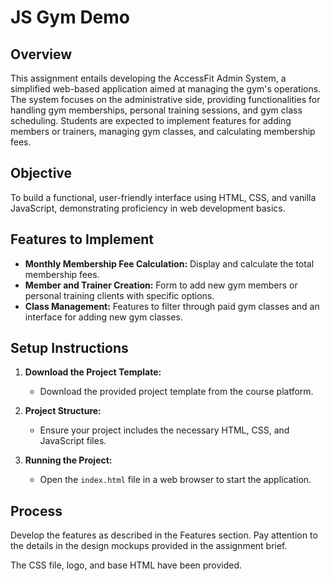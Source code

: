 # JS Gym Demo

## Overview

This assignment entails developing the AccessFit Admin System, a simplified web-based application aimed at managing the gym's operations. The system focuses on the administrative side, providing functionalities for handling gym memberships, personal training sessions, and gym class scheduling. Students are expected to implement features for adding members or trainers, managing gym classes, and calculating membership fees.

## Objective

To build a functional, user-friendly interface using HTML, CSS, and vanilla JavaScript, demonstrating proficiency in web development basics.

## Features to Implement

- **Monthly Membership Fee Calculation:** Display and calculate the total membership fees.
- **Member and Trainer Creation:** Form to add new gym members or personal training clients with specific options.
- **Class Management:** Features to filter through paid gym classes and an interface for adding new gym classes.

## Setup Instructions

1. **Download the Project Template:**
   - Download the provided project template from the course platform.

2. **Project Structure:**
   - Ensure your project includes the necessary HTML, CSS, and JavaScript files.

3. **Running the Project:**
   - Open the `index.html` file in a web browser to start the application.

## Process

Develop the features as described in the Features section. Pay attention to the details in the design mockups provided in the assignment brief.

The CSS file, logo, and base HTML have been provided.


